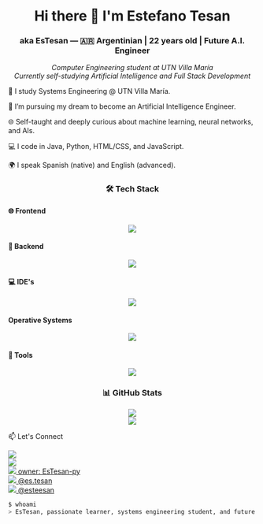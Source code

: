 <h1 align="center">Hi there 👋 I'm Estefano Tesan</h1>
<h3 align="center">aka EsTesan — 🇦🇷 Argentinian | 22 years old | Future A.I. Engineer</h3>

<p align="center">
  <em>Computer Engineering student at UTN Villa María</em> <br>
  <em>Currently self-studying Artificial Intelligence and Full Stack Development</em>
</p>
<p>
  🧠 I study Systems Engineering @ UTN Villa María.

🤖 I’m pursuing my dream to become an Artificial Intelligence Engineer.

🌐 Self-taught and deeply curious about machine learning, neural networks, and AIs.

💻 I code in Java, Python, HTML/CSS, and JavaScript.

🌍 I speak Spanish (native) and English (advanced).
</p>
<h3 align="center">🛠️ Tech Stack</h3>
<h4> 🌐 Frontend</h4>
<p align="center"> <img src="https://skillicons.dev/icons?i=html,css,js&theme=dark" /> </p>
<h4> 🧠 Backend</h4>
<p align="center"> <img src="https://skillicons.dev/icons?i=py,java&theme=dark" /> </p>
<h4> 💻 IDE's </h4>
<p align="center"> <img src="https://skillicons.dev/icons?i=vscode,idea&theme=dark" /> </p>
<h4> Operative Systems </h4>
<p align="center"> <img src="https://skillicons.dev/icons?i=linux,windows&theme=dark" /> </p>
<h4>🔧 Tools </h4>
<p align="center"> <img src="https://skillicons.dev/icons?i=git,github,githubactions&theme=dark" /> </p>
<h3 align="center">📊 GitHub Stats</h3>
<p align="center"> <img src="https://github-readme-stats.vercel.app/api?username=EsTesan-py&show_icons=true&theme=tokyonight" /> <br> <img src="https://github-readme-stats.vercel.app/api/top-langs/?username=EsTesan-py&layout=compact&theme=tokyonight" /> </p>
📫 Let's Connect
<p align="left"> <a href="mailto:estefanotesan77@gmail.com"><img src="https://skillicons.dev/icons?i=gmail&theme=dark" /></a> <br>
  <a href="https://www.linkedin.com/in/estefano-tesan-40722331a/"><img src="https://skillicons.dev/icons?i=linkedin&theme=dark" /></a> <br>
  <a href="https://github.com/EsTesan-py"><img src="https://skillicons.dev/icons?i=github&theme=dark" /> owner: EsTesan-py</a> <br>
  <a href="https://www.instagram.com/es.tesan/"><img src="https://skillicons.dev/icons?i=instagram&theme=dark"/> @es.tesan</a> <br>
  <a href="https://www.discord.com"><img src="https://skillicons.dev/icons?i=discord&theme=dark"/> @esteesan</a> <br>
</p>

```bash
$ whoami
> EsTesan, passionate learner, systems engineering student, and future A.I. engineer.


